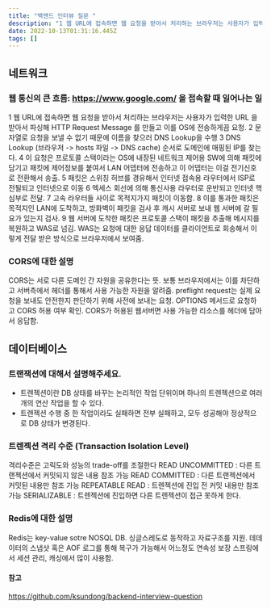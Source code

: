 ```yaml
---
title: "백앤드 인터뷰 질문 "
description: "1 웹 URL에 접속하면 웹 요청을 받아서 처리하는 브라우저는 사용자가 입력한 URL 을 받아서 파싱해 HTTP Request Message 를 만들고 이를 OS에 전송하게끔 요청.2 문자열로 요청을 보낼 수 없기 때문에 이름을 찾으러 DNS Lookup을 수행 3 D"
date: 2022-10-13T01:31:16.445Z
tags: []
---
```

## 네트워크
### 웹 통신의 큰 흐름: https://www.google.com/ 을 접속할 때 일어나는 일
1 웹 URL에 접속하면 웹 요청을 받아서 처리하는 브라우저는 사용자가 입력한 URL 을 받아서 파싱해 HTTP Request Message 를 만들고 이를 OS에 전송하게끔 요청.
2 문자열로 요청을 보낼 수 없기 때문에 이름을 찾으러 DNS Lookup을 수행 
3 DNS Lookup (브라우저 -> hosts 파일 -> DNS cache) 순서로 도메인에 매핑된 IP를 찾는다. 
4 이 요청은 프로토콜 스택이라는 OS에 내장된 네트워크 제어용 SW에 의해 패킷에 담기고 패킷에 제어정보를 붙여서 LAN 어뎁터에 전송하고 이 어뎁터는 이걸 전기신호로 전환해서 송출.
5 패킷은 스위칭 허브를 경유해서 인터넷 접속용 라우터에서 ISP로 전될되고 인터넷으로 이동 
6 엑세스 회선에 의해 통신사용 라우터로 운반되고 인터넷 핵심부로 전달. 
7 고속 라우터들 사이로 목적지가지 패킷이 이동함. 
8 이를 통과한 패킷은 목적지인 LAN에 도착하고, 방화벽이 패킷을 검사 후 캐시 서버로 보내 웹 서버에 갈 필요가 있는지 검사.
9 웹 서버에 도착한 패킷은 프로토콜 스택이 패킷을 추출해 메시지를 복원하고 WAS로 넘김. WAS는 요청에 대한 응답 데이터를 클라이언트로 회송해서 이렇게 전달 받은 방식으로 브라우저에서 보여줌. 

### CORS에 대한 설명
CORS는 서로 다른 도메인 간 자원을 공유한다는 뜻. 보통 브라우저에서는 이를 차단하고 서버측에서 헤더를 통해서 사용 가능한 자원을 알려줌. 
preflight request는 실제 요청을 보내도 안전한지 판단하기 위해 사전에 보내는 요청. OPTIONS 메서드로 요청하고 CORS 허용 여부 확인. CORS가 허용된 웹서버면 사용 가능한 리소스를 헤더에 담아서 응답함. 

## 데이터베이스
### 트랜잭션에 대해서 설명해주세요.
- 트렌젝션이란 DB 상태를 바꾸는 논리적인 작업 단위이며 하나의 트렌젝션으로 여러개의 연산 작업을 할 수 있다. 
- 트렌젝션 수행 중 한 작업이라도 실패하면 전부 실패하고, 모두 성공해야 정상적으로 DB 상태가 변경된다. 

### 트렌젝션 격리 수준 (Transaction Isolation Level) 
격리수준은 고릭도와 성능의 trade-off를 조절한다
READ UNCOMMITTED : 다른 트랜젝션에서 커밋되지 않은 내용 참조 가능
READ COMMITTED : 다른 트랜젝션에서 커밋된 내용만 참조 가능
REPEATABLE READ : 트렌젝션에 진입 전 커밋 내용만 참조 가능 
SERIALIZABLE : 트렌젝션에 진입하면 다른 트렌젝션이 접근 못하게 한다. 

### Redis에 대한 설명 
Redis는 key-value sotre NOSQL DB. 싱글스레도로 동작하고 자료구조를 지원. 데데이터의 스냅샷 혹은 AOF 로그를 통해 복구가 가능해서 어느정도 연속성 보장
스프링에서 세션 관리, 캐싱에서 많이 사용함. 


#### 참고
https://github.com/ksundong/backend-interview-question